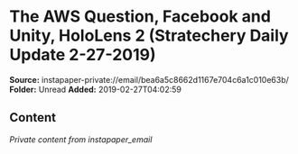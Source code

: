 # The AWS Question, Facebook and Unity, HoloLens 2 (Stratechery Daily Update 2-27-2019)

**Source:** instapaper-private://email/bea6a5c8662d1167e704c6a1c010e63b/
**Folder:** Unread
**Added:** 2019-02-27T04:02:59




## Content
*Private content from instapaper_email*
